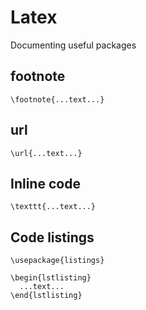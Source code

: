 # Latex

Documenting useful packages

## footnote

    \footnote{...text...}

## url

    \url{...text...}

## Inline code

    \texttt{...text...}

## Code listings

    \usepackage{listings}
    
    \begin{lstlisting}
      ...text...
    \end{lstlisting}

